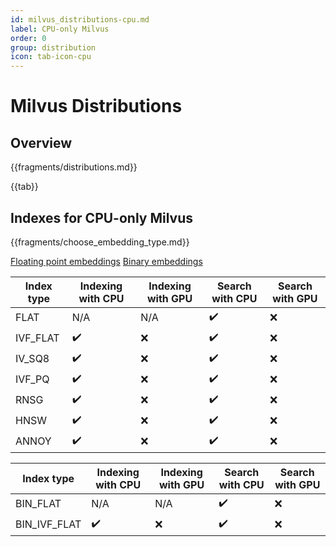 ```yaml
---
id: milvus_distributions-cpu.md
label: CPU-only Milvus
order: 0
group: distribution
icon: tab-icon-cpu
---
```


# Milvus Distributions



## Overview


{{fragments/distributions.md}}

{{tab}} 

## Indexes for CPU-only Milvus

{{fragments/choose_embedding_type.md}}

<div class="filter">
<a href="#floating">Floating point embeddings</a> <a href="#binary">Binary embeddings</a>

</div>

<div class="filter-floating table-wrapper" markdown="block">

| Index type | Indexing with CPU | Indexing with GPU | Search with CPU          | Search with GPU |
| ---------- | ----------------- | ----------------- | ------------------------ | --------------- |
| FLAT       | N/A               | N/A               | ✔️                      | ❌              |
| IVF\_FLAT   | ✔️                | ❌               | ✔️                      | ❌              |
| IV\_SQ8    | ✔️                | ❌               | ✔️                      | ❌              |
| IVF\_PQ     | ✔️                | ❌               | ✔️                      | ❌              |
| RNSG       | ✔️                | ❌               | ✔️                      | ❌              |
| HNSW       | ✔️                | ❌               | ✔️                      | ❌              |
| ANNOY      | ✔️                | ❌               | ✔️                      | ❌              |

</div>

<div class="filter-binary table-wrapper" markdown="block">

| Index type | Indexing with CPU | Indexing with GPU | Search with CPU       | Search with GPU |
| ---------- | ----------------------- | ----------------- | --------------------- | --------------- |
| BIN\_FLAT       | N/A                     |  N/A              | ✔️                    | ❌              |
| BIN\_IVF\_FLAT   | ✔️                      | ❌               | ✔️                    | ❌              |

</div>

